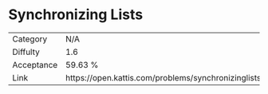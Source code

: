 # Synchronizing Lists

<table>
    <tr>
        <td>Category</td>
        <td>N/A</td>
    </tr>
    <tr>
        <td>Diffulty</td>
        <td>1.6</td>
    </tr>
    <tr>
        <td>Acceptance</td>
        <td>59.63 %</td>
    </tr>
    <tr>
        <td>Link</td>
        <td>https://open.kattis.com/problems/synchronizinglists</td>
    </tr>
</table>